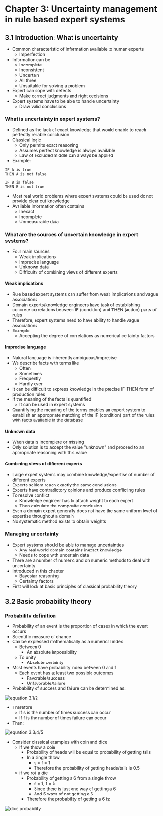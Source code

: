 # Chapter 3: Uncertainty management in rule based expert systems

## 3.1 Introduction: What is uncertainty

- Common characteristic of information available to human experts
	- Imperfection
- Information can be
	- Incomplete
	- Inconsistent
	- Uncertain
	- All three
	- Unsuitable for solving a problem
- Expert can cope with defects
	- Make correct judgments and right decisions
- Expert systems have to be able to handle uncertainty
	- Draw valid conclusions

### What is uncertainty in expert systems?

- Defined as the lack of exact knowledge that would enable to reach perfectly reliable conclusion
- Classical logic
	- Only permits exact reasoning
	- Assumes perfect knowledge is always available
	- Law of excluded middle can always be applied
- Example:

```
IF A is true
THEN A is not false

IF B is false
THEN B is not true
```

- Most real world problems where expert systems could be used do not provide clear cut knowledge
- Available information often contains
	- Inexact
	- Incomplete
	- Unmeasurable data

### What are the sources of uncertain knowledge in expert systems?

- Four main sources
	- Weak implications
	- Imprecise language
	- Unknown data
	- Difficulty of combining views of different experts

#### Weak implications

- Rule based expert systems can suffer from weak implications and vague associations
- Domain experts/knowledge engineers have task of establishing concrete correlations between IF (condition) and THEN (action) parts of rules
- Therefore, expert systems need to have ability to handle vague associations
- Example
	- Accepting the degree of correlations as numerical certainty factors

#### Imprecise language

- Natural language is inherently ambiguous/imprecise
- We describe facts with terms like
	- Often
	- Sometimes
	- Frequently
	- Hardly ever
- It can be difficult to express knowledge in the precise IF-THEN form of production rules
- If the meaning of the facts is quantified
	- It can be used in expert systems
- Quantifying the meaning of the terms enables an expert system to establish an appropriate matching of the IF (condition) part of the rules with facts available in the database

#### Unknown data

- When data is incomplete or missing
- Only solution is to accept the value "unknown" and proceed to an appropriate reasoning with this value

#### Combining views of different experts

- Large expert systems may combine knowledge/expertise of number of different experts
- Experts seldom reach exactly the same conclusions
- Experts have contradictory opinions and produce conflicting rules
- To resolve conflict
	- Knowledge engineer has to attach weight to each expert
	- Then calculate the composite conclusion
- Even a domain expert generally does not have the same uniform level of expertise throughout a domain
- No systematic method exists to obtain weights

### Managing uncertainty

- Expert systems should be able to manage uncertainties
	- Any real world domain contains inexact knowledge
	- Needs to cope with uncertain data
- There are a number of numeric and on numeric methods to deal with uncertainty
- Introduced in this chapter
	- Bayesian reasoning
	- Certainty factors
- First will look at basic principles of classical probability theory

## 3.2 Basic probability theory

### Probability definition

- Probability of an event is the proportion of cases in which the event occurs
- Scientific measure of chance
- Can be expressed mathematically as a numerical index
	- Between 0
		- An absolute impossibility
	- To unity
		- Absolute certainty
- Most events have probability index between 0 and 1
	- Each event has at least two possible outcomes
		- Favorable/success
		- Unfavorable/failure
- Probability of success and failure can be determined as:

![equation 3.1/2](http://snag.gy/imZID.jpg)

- Therefore
	- If s is the number of times success can occur
	- If f is the number of times failure can occur
- Then:

![equation 3.3/4/5](http://snag.gy/8x7Cn.jpg)

- Consider classical examples with coin and dice
	- If we throw a coin
		- Probability of heads will be equal to probability of getting tails
		- In a single throw
			- s = f = 1
			- Therefore the probability of getting heads/tails is 0.5
	- If we roll a die
		- Probability of getting a 6 from a single throw
			- s = 1, f = 5
			- Since there is just one way of getting a 6
			- And 5 ways of not getting a 6
		- Therefore the probability of getting a 6 is:

![dice probability](http://snag.gy/UFULp.jpg)
